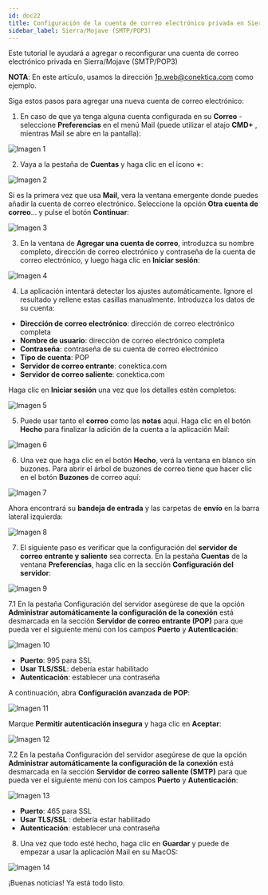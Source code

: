 ```yaml
---
id: doc22
title: Configuración de la cuenta de correo electrónico privada en Sierra/Mojave (SMTP/POP3)
sidebar_label: Sierra/Mojave (SMTP/POP3)
---
```

Este tutorial le ayudará a agregar o reconfigurar una cuenta de correo electrónico privada en Sierra/Mojave (SMTP/POP3)

**NOTA**: En este artículo, usamos la dirección 1p.web@conektica.com como ejemplo. 

Siga estos pasos para agregar una nueva cuenta de correo electrónico: 

1. En caso de que ya tenga alguna cuenta configurada en su **Correo** - seleccione **Preferencias** en el menú Mail (puede utilizar el atajo **CMD+** , mientras Mail se abre en la pantalla): 

![Imagen 1]()

2. Vaya a la pestaña de **Cuentas** y haga clic en el icono **+**: 

![Imagen 2]()

Si es la primera vez que usa **Mail**, vera la ventana emergente donde puedes añadir la cuenta de correo electrónico. Seleccione la opción **Otra cuenta de correo**... y pulse el botón **Continuar**:

![Imagen 3]()

3. En la ventana de **Agregar una cuenta de correo**, introduzca su nombre completo, dirección de correo electrónico y contraseña de la cuenta de correo electrónico, y luego haga clic en **Iniciar sesión**: 

![Imagen 4]()

4. La aplicación intentará detectar los ajustes automáticamente. Ignore el resultado y rellene estas casillas manualmente. Introduzca los datos de su cuenta: 

- **Dirección de correo electrónico**: dirección de correo electrónico completa
- **Nombre de usuario**: dirección de correo electrónico completa
- **Contraseña**: contraseña de su cuenta de correo electrónico
- **Tipo de cuenta**: POP
- **Servidor de correo entrante**: conektica.com
- **Servidor de correo saliente**: conektica.com

Haga clic en **Iniciar sesión** una vez que los detalles estén completos: 

![Imagen 5]()

5. Puede usar tanto el **correo** como las **notas** aquí. Haga clic en el botón **Hecho** para finalizar la adición de la cuenta a la aplicación Mail: 

![Imagen 6]()

6. Una vez que haga clic en el botón **Hecho**, verá la ventana en blanco sin buzones. Para abrir el árbol de buzones de correo tiene que hacer clic en el botón **Buzones** de correo aquí: 

![Imagen 7]()

Ahora encontrará su **bandeja de entrada** y las carpetas de **envío** en la barra lateral izquierda: 

![Imagen 8]()

7. El siguiente paso es verificar que la configuración del **servidor de correo entrante y saliente** sea correcta. En la pestaña **Cuentas** de la ventana **Preferencias**, haga clic en la sección **Configuración del servidor**: 

![Imagen 9]()

7.1 En la pestaña Configuración del servidor asegúrese de que la opción **Administrar automáticamente la configuración de la conexión** está desmarcada en la sección **Servidor de correo entrante (POP)** para que pueda ver el siguiente menú con los campos **Puerto** y **Autenticación**:

![Imagen 10]()

- **Puerto**: 995 para SSL
- **Usar TLS/SSL**: debería estar habilitado
- **Autenticación**: establecer una contraseña

A continuación, abra **Configuración avanzada de POP**: 

![Imagen 11]()

Marque **Permitir autenticación insegura** y haga clic en **Aceptar**:

![Imagen 12]()

7.2 En la pestaña Configuración del servidor asegúrese de que la opción **Administrar automáticamente la configuración de la conexión** está desmarcada en la sección **Servidor de correo saliente (SMTP)** para que pueda ver el siguiente menú con los campos **Puerto** y **Autenticación**:

![Imagen 13]()

- **Puerto**: 465 para SSL 
- **Usar TLS/SSL** : debería estar habilitado
- **Autenticación**: establecer una contraseña

8. Una vez que todo esté hecho, haga clic en **Guardar** y puede de empezar a usar la aplicación Mail en su MacOS: 

![Imagen 14]()

¡Buenas noticias! Ya está todo listo. 






